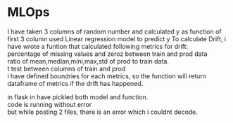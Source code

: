 # MLOps

I have taken 3 columns of random number and calculated y as function of first 3 column
used Linear regression model to predict y
 To calculate Drift, i have wrote a funtion that calculated following metrics for drift:<br>
 percentage of missing values and zeroz between train and prod data<br>
 ratio of mean,median,mini,max,std of prod to train data. <br>
 t test between columns of train and prod<br>
 i have defined boundries for each metrics, so the function will return dataframe of metrics if the drift has happened.<br>
 
 in flask in have pickled both model and function.<br>
 code is running without error<br>
 but while posting 2 files, there is an error which i couldnt decode.
